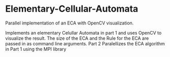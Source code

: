 # Elementary-Cellular-Automata
 Parallel implementation of an ECA with OpenCV visualization.

 Implements an elementary Celullar Automata in part 1 and uses OpenCV to visualize the result.
 The size of the ECA and the Rule for the ECA are passed in as command line arguments.
 Part 2 Paralellizes the ECA algorithm in Part 1 using the MPI library

